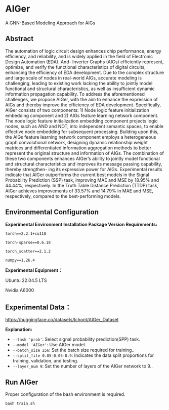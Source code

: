 # AIGer

A GNN-Based Modeling Approach for AIGs

## Abstract
The automation of logic circuit design enhances chip
performance, energy efficiency, and reliability, and is widely
applied in the field of Electronic Design Automation (EDA). And-
Inverter Graphs (AIGs) efficiently represent, optimize, and verify
the functional characteristics of digital circuits, enhancing the
efficiency of EDA development. Due to the complex structure
and large scale of nodes in real-world AIGs, accurate modeling
is challenging, leading to existing work lacking the ability
to jointly model functional and structural characteristics, as
well as insufficient dynamic information propagation capability.
To address the aforementioned challenges, we propose AIGer,
with the aim to enhance the expression of AIGs and thereby
improve the efficiency of EDA development. Specifically, AIGer
consists of two components: 1) Node logic feature initialization
embedding component and 2) AIGs feature learning network
component. The node logic feature initialization embedding
component projects logic nodes, such as AND and NOT, into
independent semantic spaces, to enable effective node embedding
for subsequent processing. Building upon this, the AIGs feature
learning network component employs a heterogeneous graph
convolutional network, designing dynamic relationship weight
matrices and differentiated information aggregation methods to
better represent the original structure and information of AIGs.
The combination of these two components enhances AIGer’s
ability to jointly model functional and structural characteristics
and improves its message passing capability, thereby strengthen-
ing its expressive power for AIGs. Experimental results indicate
that AIGer outperforms the current best models in the Signal
Probability Prediction (SSP) task, improving MAE and MSE by
18.95% and 44.44%, respectively. In the Truth Table Distance
Prediction (TTDP) task, AIGer achieves improvements of 33.57%
and 14.79% in MAE and MSE, respectively, compared to the
best-performing models.

## Environmental Configuration

**Experimental Environment Installation Package Version Requirements:**

`torch==2.2.1+cu118 `

`torch-sparse==0.6.18`

`torch_scatter==2.1.2`

`numpy==1.26.4`

**Experimental Equipment：**

Ubuntu 22.04.5 LTS

Nvidia A6000

## Experimental Data：
https://huggingface.co/datasets/Ichont/AIGer_Dataset

**Explanation:**

- `--task 'prob'`: Select signal probability prediction(SPP) task.
- `--model 'AIGer'`: Use AIGer model.
- `--batch_size 256`: Set the batch size required for training..
- `--split_file 0.05-0.05-0.9`: Indicates the data split proportions for training, validation, and testing.
- `--layer_num 9`: Set the number of layers of the AIGer network to 9..



## Run AIGer

Proper configuration of the bash environment is required.

`bash train.sh`
